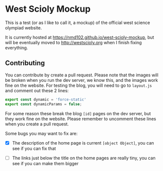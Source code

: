 # West Scioly Mockup
This is a test (or as I like to call it, a mockup) of the official west science olympiad website.

It is currently hosted at https://nmd102.github.io/west-scioly-mockup, but will be eventually moved to http://westscioly.org when I finish fixing everything.
## Contributing
You can contribute by create a pull request. Please note that the images will be broken when you run the dev server, we know this, and the images work fine on the website. For testing the blog, you will need to go to `layout.js` and comment out these 2 lines:
```javascript
export const dynamic = 'force-static'
export const dynamicParams = false;
```
For some reason these break the blog `[id]` pages on the dev server, but they work fine on the website. Please remember to uncomment these lines when you create a pull request.

Some bugs you may want to fix are:
- [x] The description of the home page is current `[object Object]`, you can see if you can fix that 
- [ ] The links just below the title on the home pages are really tiny, you can see if you can make them bigger

